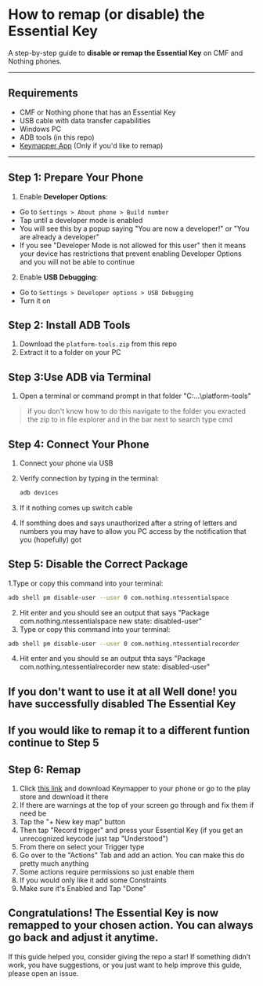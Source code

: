 # How to remap (or disable) the Essential Key

A step-by-step guide to **disable or remap the Essential Key** on CMF and Nothing phones.

---

## Requirements

- CMF or Nothing phone that has an Essential Key 
- USB cable with data transfer capabilities
- Windows PC
- ADB tools (in this repo)
- [Keymapper App](https://play.google.com/store/search?q=Keymapper&c=apps&utm_source=emea_Med) (Only if you'd like to remap)

---

## Step 1: Prepare Your Phone

1. Enable **Developer Options**:  
 - Go to `Settings > About phone > Build number`  
 - Tap until a developer mode is enabled
 - You will see this by a popup saying "You are now a developer!" or "You are already a developer"
 - If you see "Developer Mode is not allowed for this user" then it means your device has restrictions that prevent enabling Developer Options and you will not be able to continue

2. Enable **USB Debugging**:  
 - Go to `Settings > Developer options > USB Debugging`  
 - Turn it on  


## Step 2: Install ADB Tools

1. Download the `platform-tools.zip` from this repo  
2. Extract it to a folder on your PC

## Step 3:Use ADB via Terminal

1. Open a terminal or command prompt in that folder  "C:\...\platform-tools"
> if you don't know how to do this navigate to the folder you exracted the zip to in file explorer and in the bar next to search type cmd

## Step 4: Connect Your Phone

1. Connect your phone via USB  
2. Verify connection by typing in the terminal:  
   ```bash
   adb devices
   ```
   
3. If it nothing comes up switch cable
4. If somthing does and says unauthorized after a string of letters and numbers you may have to allow you PC access by the notification that you (hopefully) got

## Step 5: Disable the Correct Package
1.Type or copy this command into your terminal:
```bash
adb shell pm disable-user --user 0 com.nothing.ntessentialspace
```

2. Hit enter and you should see an output that says "Package com.nothing.ntessentialspace new state: disabled-user"
3. Type or copy this command into your terminal:
```bash
adb shell pm disable-user --user 0 com.nothing.ntessentialrecorder
```

4. Hit enter and you should se an output thta says "Package com.nothing.ntessentialrecorder new state: disabled-user"

## If you don't want to use it at all Well done! you have successfully disabled The Essential Key

## If you would like to remap it to a different funtion continue to Step 5

## Step 6: Remap
1. Click [this link](https://play.google.com/store/search?q=Keymapper&c=apps&utm_source=emea_Med) and download Keymapper to your phone or go to the play store and download it there
2. If there are warnings at the top of your screen go through and fix them if need be
3. Tap the "+ New key map" button
4. Then tap "Record trigger" and press your Essential Key (if you get an unrecognized keycode just tap "Understood")
5. From there on select your Trigger type
6. Go over to the "Actions" Tab and add an action. You can make this do pretty much anything
7. Some actions require permissions so just enable them
8. If you would only like it add some Constraints
9. Make sure it's Enabled and Tap "Done"

## Congratulations! The Essential Key is now remapped to your chosen action. You can always go back and adjust it anytime.

If this guide helped you, consider giving the repo a star!
If something didn’t work, you have suggestions, or you just want to help improve this guide, please open an issue.
